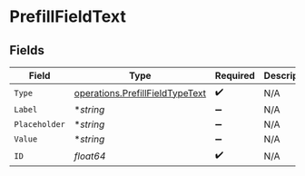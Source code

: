 # PrefillFieldText


## Fields

| Field                                                                              | Type                                                                               | Required                                                                           | Description                                                                        |
| ---------------------------------------------------------------------------------- | ---------------------------------------------------------------------------------- | ---------------------------------------------------------------------------------- | ---------------------------------------------------------------------------------- |
| `Type`                                                                             | [operations.PrefillFieldTypeText](../../models/operations/prefillfieldtypetext.md) | :heavy_check_mark:                                                                 | N/A                                                                                |
| `Label`                                                                            | **string*                                                                          | :heavy_minus_sign:                                                                 | N/A                                                                                |
| `Placeholder`                                                                      | **string*                                                                          | :heavy_minus_sign:                                                                 | N/A                                                                                |
| `Value`                                                                            | **string*                                                                          | :heavy_minus_sign:                                                                 | N/A                                                                                |
| `ID`                                                                               | *float64*                                                                          | :heavy_check_mark:                                                                 | N/A                                                                                |